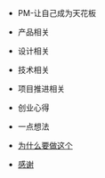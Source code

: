 - PM-让自己成为天花板
 
- 产品相关
 
- 设计相关

- 技术相关

- 项目推进相关

- 创业心得

- 一点想法
 - [为什么要做这个](/about)
 - [感谢](/thx)
